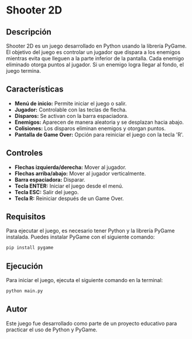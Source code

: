# Shooter 2D

## Descripción
Shooter 2D es un juego desarrollado en Python usando la librería PyGame. El objetivo del juego es controlar un jugador que dispara a los enemigos mientras evita que lleguen a la parte inferior de la pantalla. Cada enemigo eliminado otorga puntos al jugador. Si un enemigo logra llegar al fondo, el juego termina.

## Características
- **Menú de inicio:** Permite iniciar el juego o salir.
- **Jugador:** Controlable con las teclas de flecha.
- **Disparos:** Se activan con la barra espaciadora.
- **Enemigos:** Aparecen de manera aleatoria y se desplazan hacia abajo.
- **Colisiones:** Los disparos eliminan enemigos y otorgan puntos.
- **Pantalla de Game Over:** Opción para reiniciar el juego con la tecla 'R'.

## Controles
- **Flechas izquierda/derecha:** Mover al jugador.
- **Flechas arriba/abajo:** Mover al jugador verticalmente.
- **Barra espaciadora:** Disparar.
- **Tecla ENTER:** Iniciar el juego desde el menú.
- **Tecla ESC:** Salir del juego.
- **Tecla R:** Reiniciar después de un Game Over.

## Requisitos
Para ejecutar el juego, es necesario tener Python y la librería PyGame instalada. Puedes instalar PyGame con el siguiente comando:
```sh
pip install pygame
```

## Ejecución
Para iniciar el juego, ejecuta el siguiente comando en la terminal:
```sh
python main.py
```

## Autor
Este juego fue desarrollado como parte de un proyecto educativo para practicar el uso de Python y PyGame.
